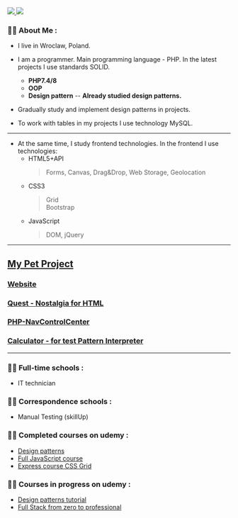 <div>
<a href="https://www.youtube.com/channel/UCsIw_8Tx-R3ZKEcwvw5oGzA">
  <img src="https://img.shields.io/badge/YouTube-red?style=for-the-badge&logo=youtube&logoColor=white">
</a>

<img src="https://komarev.com/ghpvc/?username=dfdxAlex&style=for-the-badge&color=blue"/>
</div>

### :man_technologist: About Me :
- I live in Wroclaw, Poland. 
- I am a programmer. Main programming language - PHP. In the latest projects I use standards SOLID.
   - __PHP7.4/8__
   - __OOP__
   - __Design pattern__
   -- __Already studied design patterns.__
           
- Gradually study and implement design patterns in projects.
- To work with tables in my projects I use technology MySQL.  
---
- At the same time, I study frontend technologies. In the frontend I use technologies:  
   - HTML5+API  
      > Forms, Canvas, Drag&Drop, Web Storage, Geolocation
   - CSS3
      > Grid  
      > Bootstrap  
   - JavaScript  
      > DOM, jQuery

***
<!-- [myproject]:http://amatorded.amatordd.webd.pro/ -->
 [myproject]:http://amatorded.pl
 [quest]:https://dfdxalex.github.io/Interactive_story/public
 [navcontrolcenter]:https://github.com/dfdxAlex/NavbarPhp.git
 [calculator]:https://github.com/dfdxAlex/Calculator.git

## [My Pet Project][myproject]  

### __[Website][myproject]__    

### __[Quest - Nostalgia for HTML][quest]__

### __[PHP-NavControlCenter][navcontrolcenter]__  

### __[Calculator - for test Pattern Interpreter][calculator]__

***

[designpatterns]:https://www.udemy.com/share/106K6c3@IWNt1X0SbUPvbwQ_4Fb7Id6XN4JOa-2ElxJ-X1ZdtKtAcF54IYzey5jLVocr2Z7d_w==/
[FullJavaScriptcourse]:https://www.udemy.com/share/107AvU3@qA145oOEug7wYNaPr_zIoi18d-mBPmxeMiwOn9vyF-ZPN0eAnaJlm26CEFnbULikYQ==/
[ExpresscourseCSSGrid]:https://www.udemy.com/share/102CF93@okJwu0r6VEHip_HDkKiEaAd_6K3zuXEE_6zkT3BUf_-KdSdWYJ76xhlqU8lTMPM0QQ==/

[GITBasics]:https://www.udemy.com/share/105ItI3@4kyoO3pP6Fh4PF_DcOn0BlmJ73-9i1gOBdWlrOsg8IsRNMy0RuCdofYVqvMLKRZruA==/

[Designpatternstutorial]:https://www.udemy.com/share/1059Rj3@7ZnDVFjedwjv6cez8yWnlWuNd0Tamuw5nIrxol6Ufco_1e-rG2e08mwTmPDk1lrATw==/

[FullStackfromzerotoprofessional]:https://www.udemy.com/share/101vfE3@3EJkDPwW78ZGK0cSTGba65o1g_GHvHhCKRZr9V_l3UsWIPWXRTftvgyNhNepnaIFFQ==/

### :man_student: Full-time schools :
 - IT technician  

### :man_student: Сorrespondence schools :
 - Manual Testing (skillUp)

### :man_student: Completed courses on udemy :   
 - [Design patterns][designpatterns]
 - [Full JavaScript course][FullJavaScriptcourse] 
 - [Express course CSS Grid][ExpresscourseCSSGrid]

### :man_student: Courses in progress on udemy :   
 - [Design patterns tutorial][Designpatternstutorial] 
 - [Full Stack from zero to professional][FullStackfromzerotoprofessional]


